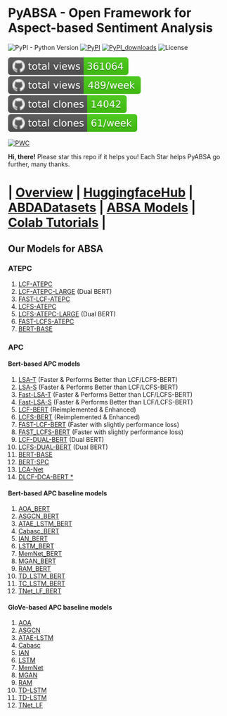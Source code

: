 # PyABSA - Open Framework for Aspect-based Sentiment Analysis

![PyPI - Python Version](https://img.shields.io/badge/python-3.6-blue.svg)
[![PyPI](https://img.shields.io/pypi/v/pyabsa)](https://pypi.org/project/pyabsa/)
[![PyPI_downloads](https://img.shields.io/pypi/dm/pyabsa)](https://pypi.org/project/pyabsa/)
![License](https://img.shields.io/pypi/l/pyabsa?logo=PyABSA)

[![total views](https://raw.githubusercontent.com/yangheng95/PyABSA/traffic/total_views.svg)](https://github.com/yangheng95/PyABSA/tree/traffic#-total-traffic-data-badge)
[![total views per week](https://raw.githubusercontent.com/yangheng95/PyABSA/traffic/total_views_per_week.svg)](https://github.com/yangheng95/PyABSA/tree/traffic#-total-traffic-data-badge)
[![total clones](https://raw.githubusercontent.com/yangheng95/PyABSA/traffic/total_clones.svg)](https://github.com/yangheng95/PyABSA/tree/traffic#-total-traffic-data-badge)
[![total clones per week](https://raw.githubusercontent.com/yangheng95/PyABSA/traffic/total_clones_per_week.svg)](https://github.com/yangheng95/PyABSA/tree/traffic#-total-traffic-data-badge)

[![PWC](https://img.shields.io/endpoint.svg?url=https://paperswithcode.com/badge/back-to-reality-leveraging-pattern-driven/aspect-based-sentiment-analysis-on-semeval)](https://paperswithcode.com/sota/aspect-based-sentiment-analysis-on-semeval?p=back-to-reality-leveraging-pattern-driven)

**Hi, there!** Please star this repo if it helps you! Each Star helps PyABSA go further, many thanks.

# | [Overview](../README.MD) | [HuggingfaceHub](huggingface_readme.md) | [ABDADatasets](dataset_readme.md) | [ABSA Models](model_readme.md) | [Colab Tutorials](tutorial_readme.md) |

## Our Models for ABSA

### ATEPC

1. [LCF-ATEPC](../pyabsa/core/atepc/models/lcf_atepc.py)
2. [LCF-ATEPC-LARGE](../pyabsa/core/atepc/models/lcf_atepc_large.py) (Dual BERT)
2. [FAST-LCF-ATEPC](../pyabsa/core/atepc/models/fast_lcf_atepc.py)
3. [LCFS-ATEPC](../pyabsa/core/atepc/models/lcfs_atepc.py)
4. [LCFS-ATEPC-LARGE](../pyabsa/core/atepc/models/lcfs_atepc_large.py) (Dual BERT)
5. [FAST-LCFS-ATEPC](../pyabsa/core/atepc/models/fast_lcfs_atepc.py)
6. [BERT-BASE](../pyabsa/core/atepc/models/bert_base_atepc.py)

### APC

#### Bert-based APC models

1. [LSA-T](../pyabsa/core/apc/models/lsa_t.py) (Faster & Performs Better than LCF/LCFS-BERT)
2. [LSA-S](../pyabsa/core/apc/models/lsa_s.py) (Faster & Performs Better than LCF/LCFS-BERT)
3. [Fast-LSA-T](../pyabsa/core/apc/models/fast_lsa_t_v2.py) (Faster & Performs Better than LCF/LCFS-BERT)
4. [Fast-LSA-S](../pyabsa/core/apc/models/fast_lsa_s_v2.py) (Faster & Performs Better than LCF/LCFS-BERT)
5. [LCF-BERT](../pyabsa/core/apc/models/lcf_bert.py) (Reimplemented & Enhanced)
6. [LCFS-BERT](../pyabsa/core/apc/models/lcfs_bert.py) (Reimplemented & Enhanced)
7. [FAST-LCF-BERT](../pyabsa/core/apc/models/fast_lcf_bert.py) (Faster with slightly performance loss)
8. [FAST_LCFS-BERT](../pyabsa/core/apc/models/fast_lcfs_bert.py) (Faster with slightly performance loss)
9. [LCF-DUAL-BERT](../pyabsa/core/apc/models/lcf_dual_bert.py) (Dual BERT)
10. [LCFS-DUAL-BERT](../pyabsa/core/apc/models/lcfs_dual_bert.py) (Dual BERT)
11. [BERT-BASE](../pyabsa/core/apc/models/bert_base.py)
12. [BERT-SPC](../pyabsa/core/apc/models/bert_spc.py)
13. [LCA-Net](../pyabsa/core/apc/models/lca_bert.py)
14. [DLCF-DCA-BERT *](../pyabsa/core/apc/models/dlcf_dca_bert.py)

#### Bert-based APC baseline models

1. [AOA_BERT](../pyabsa/core/apc/classic/__bert__/models/aoa_bert.py)
2. [ASGCN_BERT](../pyabsa/core/apc/classic/__bert__/models/asgcn_bert.py)
3. [ATAE_LSTM_BERT](../pyabsa/core/apc/classic/__bert__/models/atae_lstm_bert.py)
4. [Cabasc_BERT](../pyabsa/core/apc/classic/__bert__/models/cabasc_bert.py)
5. [IAN_BERT](../pyabsa/core/apc/classic/__bert__/models/ian_bert.py)
6. [LSTM_BERT](../pyabsa/core/apc/classic/__bert__/models/lstm_bert.py)
7. [MemNet_BERT](../pyabsa/core/apc/classic/__bert__/models/memnet_bert.py)
8. [MGAN_BERT](../pyabsa/core/apc/classic/__bert__/models/mgan_bert.py)
9. [RAM_BERT](../pyabsa/core/apc/classic/__bert__/models/ram_bert.py)
10. [TD_LSTM_BERT](../pyabsa/core/apc/classic/__bert__/models/td_lstm_bert.py)
11. [TC_LSTM_BERT](../pyabsa/core/apc/classic/__bert__/models/tc_lstm_bert.py)
12. [TNet_LF_BERT](../pyabsa/core/apc/classic/__bert__/models/tnet_lf_bert.py)

#### GloVe-based APC baseline models

1. [AOA](../pyabsa/core/apc/classic/__glove__/models/aoa.py)
2. [ASGCN](../pyabsa/core/apc/classic/__glove__/models/asgcn.py)
3. [ATAE-LSTM](../pyabsa/core/apc/classic/__glove__/models/atae_lstm.py)
4. [Cabasc](../pyabsa/core/apc/classic/__glove__/models/cabasc.py)
5. [IAN](../pyabsa/core/apc/classic/__glove__/models/ian.py)
6. [LSTM](../pyabsa/core/apc/classic/__glove__/models/lstm.py)
7. [MemNet](../pyabsa/core/apc/classic/__glove__/models/memnet.py)
8. [MGAN](../pyabsa/core/apc/classic/__glove__/models/mgan.py)
9. [RAM](../pyabsa/core/apc/classic/__glove__/models/ram.py)
10. [TD-LSTM](../pyabsa/core/apc/classic/__glove__/models/td_lstm.py)
11. [TD-LSTM](../pyabsa/core/apc/classic/__glove__/models/tc_lstm.py)
12. [TNet_LF](../pyabsa/core/apc/classic/__glove__/models/tnet_lf.py)

